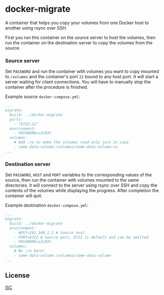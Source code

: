 # docker-migrate

A container that helps you copy your volumes from one Docker host to another using rsync over SSH.

First you run this container on the source server to host the volumes, then run the container on the destination server to copy the volumes from the source.

### Source server

Set `PASSWORD` and run the container with volumes you want to copy mounted to `/volumes` and the container's port `22` bound to any host port. It will start a server waiting for client connections. You will have to manually stop the container after the procedure is finished.

Example source `docker-compose.yml`:

```yaml
...
migrate:
  build: ../docker-migrate
  ports:
    - "8722:22"
  environment:
    - PASSWORD=s3cR3t
  volumes:
    # Add :ro to make the volumes read-only just in case
    - some-data-volume:/volumes/some-data-volume:ro
...
```

### Destination server

Set `PASSWORD`, `HOST` and `PORT` variables to the corresponding values of the source, then run the container with volumes mounted to the same directories. It will connect to the server using rsync over SSH and copy the contents of the volumes while displaying the progress. After completion the container will quit.

Example destination `docker-compose.yml`:

```yaml
...
migrate:
  build: ../docker-migrate
  environment:
    - HOST=192.168.1.2 # Source host
    - PORT=8722 # Source port, 8722 is default and can be omitted    
    - PASSWORD=s3cR3t
  volumes:
    # No :ro here!
    - some-data-volume:/volumes/some-data-volume
...
```


## License

[ISC](LICENSE)
